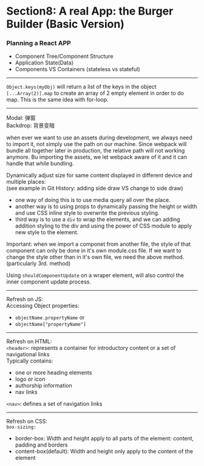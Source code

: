 # Section8: A real App: the Burger Builder (Basic Version)

### Planning a React APP

- Component Tree/Component Structure
- Application State(Data)
- Components VS Containers (stateless vs stateful)

***
`Object.keys(myObj)` will return a list of the keys in the object  
`[...Array(2)].map` to create an array of 2 empty element in order to do map. This is the same idea with for-loop.

***
Modal: 弹窗  
Backdrop: 背景变暗  

when ever we want to use an assets during development, we always need to import it, not simply use the path on our machine. Since webpack will bundle all together later in production, the relative path will not working anymore. Bu importing the assets, we let webpack aware of it and it can handle that while bundling.

Dynamically adjust size for same content displayed in different device and multiple places:  
(see example in Git History: adding side draw VS change to side draw)

- one way of doing this is to use media query all over the place.
- another way is to using props to dynamically passing the height or width and use CSS inline style to overwrite the previous styling.
- third way is to use a `div` to wrap the elements, and we can adding addition styling to the div and using the power of CSS module to apply new style to the element.

Important: when we import a componet from another file, the style of that component can only be done in it's own module.css file. If we want to change the style other than in it's own file, we need the above method.(particularly 3rd. method)

Using `shouldComponentUpdate` on a wraper element, will also control the inner component update process.

***
Refresh on JS:  
Accessing Object properties:

- `objectName.propertyName`   or
- `objectName["propertyName"]`

***
Refresh on HTML:  
`<header>`:  represents a container for introductory content or a set of navigational links  
Typically contains:

- one or more heading elements
- logo or icon
- authorship information
- nav links

`<nav>`: defines a set of navigation links

***
Refresh on CSS:  
`box-sizing:`

- border-box: Width and height apply to all parts of the element: content, padding and borders
- content-box(default): Width and height only apply to the content of the element


